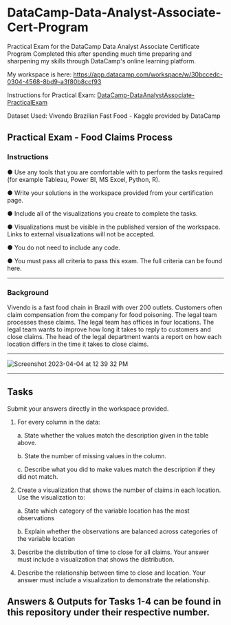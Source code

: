# DataCamp-Data-Analyst-Associate-Cert-Program
Practical Exam for the DataCamp Data Analyst Associate Certificate Program
Completed this after spending much time preparing and sharpening my skills through DataCamp's online learning platform. 

My workspace is here: https://app.datacamp.com/workspace/w/30bccedc-0304-4568-8bd9-a3f80b8ccf93

Instructions for Practical Exam: [DataCamp-DataAnalystAssociate-PracticalExam](https://github.com/jsech3/DataCamp-Data-Analyst-Associate-Cert-Program/files/11152471/DataCamp-DataAnalystAssociate-PracticalExam.pdf)

Dataset Used: Vivendo Brazilian Fast Food - Kaggle provided by DataCamp

## Practical Exam - Food Claims Process
### Instructions

● Use any tools that you are comfortable with to perform the tasks required (for
example Tableau, Power BI, MS Excel, Python, R).

● Write your solutions in the workspace provided from your certification page.

● Include all of the visualizations you create to complete the tasks.

● Visualizations must be visible in the published version of the workspace. Links to
external visualizations will not be accepted.

● You do not need to include any code.

● You must pass all criteria to pass this exam. The full criteria can be found here.
__________________________________________________________________________________________

### Background
Vivendo is a fast food chain in Brazil with over 200 outlets.
Customers often claim compensation from the company for food poisoning.
The legal team processes these claims. The legal team has offices in four locations.
The legal team wants to improve how long it takes to reply to customers and close claims.
The head of the legal department wants a report on how each location differs in the time it
takes to close claims.
___________________________________________________________________________________________

![Screenshot 2023-04-04 at 12 39 32 PM](https://user-images.githubusercontent.com/80558744/229901685-5590c5d2-a995-41b6-80fb-ba5ce18254e8.png)
______________________________________________________________________________________________

## Tasks

Submit your answers directly in the workspace provided.

1. For every column in the data:

    a. State whether the values match the description given in the table above.
    
    b. State the number of missing values in the column.
    
    c. Describe what you did to make values match the description if they did not
    match.
    
    
2. Create a visualization that shows the number of claims in each location. Use the
visualization to:

    a. State which category of the variable location has the most observations
  
    b. Explain whether the observations are balanced across categories of the
    variable location
  
3. Describe the distribution of time to close for all claims. Your answer must include a
  visualization that shows the distribution.
  
4. Describe the relationship between time to close and location. Your answer must
include a visualization to demonstrate the relationship.

## Answers & Outputs for Tasks 1-4 can be found in this repository under their respective number.

